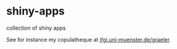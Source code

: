 shiny-apps
==========

collection of shiny apps

See for instance my copulatheque at [ifgi.uni-muenster.de/graeler](ifgi.uni-muenster.de/graeler).
